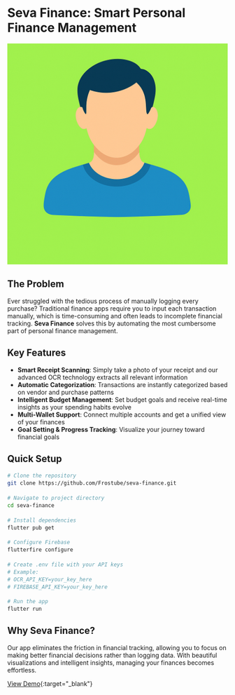 # Seva Finance: Smart Personal Finance Management

![Seva Finance App](assets/images/ChatGPT%20Image%2019%20abr%202025%2C%2013_33_51.png)

## The Problem

Ever struggled with the tedious process of manually logging every purchase? Traditional finance apps require you to input each transaction manually, which is time-consuming and often leads to incomplete financial tracking. **Seva Finance** solves this by automating the most cumbersome part of personal finance management.

## Key Features

- **Smart Receipt Scanning**: Simply take a photo of your receipt and our advanced OCR technology extracts all relevant information
- **Automatic Categorization**: Transactions are instantly categorized based on vendor and purchase patterns
- **Intelligent Budget Management**: Set budget goals and receive real-time insights as your spending habits evolve
- **Multi-Wallet Support**: Connect multiple accounts and get a unified view of your finances
- **Goal Setting & Progress Tracking**: Visualize your journey toward financial goals

## Quick Setup

```bash
# Clone the repository
git clone https://github.com/Frostube/seva-finance.git

# Navigate to project directory
cd seva-finance

# Install dependencies
flutter pub get

# Configure Firebase
flutterfire configure

# Create .env file with your API keys
# Example:
# OCR_API_KEY=your_key_here
# FIREBASE_API_KEY=your_key_here

# Run the app
flutter run
```

## Why Seva Finance?

Our app eliminates the friction in financial tracking, allowing you to focus on making better financial decisions rather than logging data. With beautiful visualizations and intelligent insights, managing your finances becomes effortless.

[View Demo](https://seva-finance-app.web.app){:target="_blank"}
